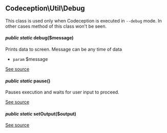 
## Codeception\Util\Debug



This class is used only when Codeception is executed in `--debug` mode.
In other cases method of this class won't be seen.

#### *public static* debug($message) 

Prints data to screen. Message can be any time of data

 * `param`  $message

[See source](https://github.com/Codeception/Codeception/blob/master/src/Codeception/Util/Debug.php#L28)

#### *public static* pause() 

Pauses execution and waits for user input to proceed.

[See source](https://github.com/Codeception/Codeception/blob/master/src/Codeception/Util/Debug.php#L39)

#### *public static* setOutput($output) 

[See source](https://github.com/Codeception/Codeception/blob/master/src/Codeception/Util/Debug.php#L18)

